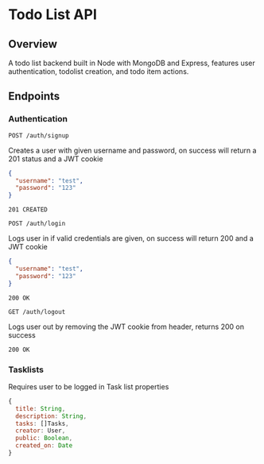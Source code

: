 # Todo List API

## Overview
A todo list backend built in Node with MongoDB and Express, features user authentication, todolist creation, and todo item actions.

## Endpoints

### Authentication
```http
POST /auth/signup
```
Creates a user with given username and password, on success will return a 201 status and a JWT cookie
```json
{
  "username": "test",
  "password": "123"
}
```
```http
201 CREATED
```
```http
POST /auth/login
```
Logs user in if valid credentials are given, on success will return 200 and a JWT cookie
```json
{
  "username": "test",
  "password": "123"  
}
```
```http
200 OK
```
```http
GET /auth/logout
```
Logs user out by removing the JWT cookie from header, returns 200 on success
```http
200 OK
```


### Tasklists

Requires user to be logged in
Task list properties
```javascript
{
  title: String,
  description: String,
  tasks: []Tasks,
  creator: User,
  public: Boolean,
  created_on: Date
}
```
